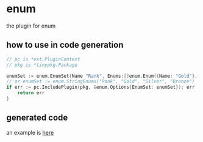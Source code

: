 # enum

the plugin for enum

## how to use in code generation

```go
// pc is *ext.PluginContext
// pkg is *tinypkg.Package

enumSet := enum.EnumSet{Name "Rank", Enums:[]enum.Enum{{Name: "Gold"}, {Name: "Silver"}, {Name: "Bronze"}}}
// or enumSet := enum.StringEnums("Rank", "Gold", "Silver", "Bronze")
if err := pc.IncludePlugin(pkg, &enum.Options{EnumSet: enumSet}); err != nil {
    return err
}
```

## generated code

an example is [here](./_examples/)
